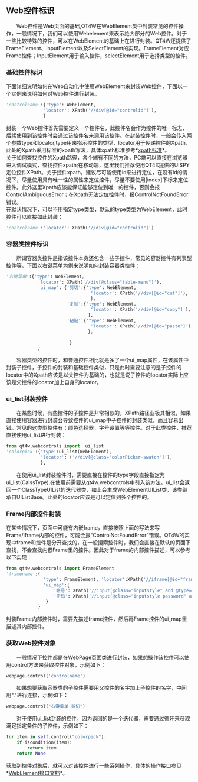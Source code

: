 
## Web控件标识

　　Web控件是Web页面的基础,QT4W在WebElement类中封装常见的控件操作，一般情况下，我们可以使用Webelement来表示绝大部分的Web控件。对于一些比较特殊的控件，可以在WebElement的基础上在进行封装。QT4W还提供了FrameElement、inputElement以及SelectElement的实现。FrameElement对应Frame控件；InputElement用于输入控件，selectElement用于选择类型的控件。

###  基础控件标识
下面详细说明如何在Web自动化中使用WebElement来封装Web控件，下面以一个实例来说明如何对Web控件进行封装。
```python
'controlname':{'type': WebElement,
              'locator': XPath('//div[@id="controlid"]'),
              }
```
封装一个Web控件首先需要定义一个控件名，此控件名会作为控件的唯一标志，后续使用到该控件时会通过该控件名来调用该控件。在封装控件时，一般会传入两个参数type和locator,type用来指示控件的类型，locator用于传递控件的Xpath，此处的Xpath采用标准的xpath写法，具体xpath标准参考*[xpath标准][2]*。</br>
关于如何查找控件的Xpath路径，各个端有不同的方法，PC端可以直接在浏览器进入调试模式，查找控件xpath;在移动端，这里我们推荐使用QT4X提供的UISPY定位控件XPath。关于控件xpath，建议尽可能使用id来进行定位，在没有id的情况下，尽量使用具有唯一性的属性来定位控件，尽量不要使用[index]下标来定位控件。此外这里Xpath应该能保证能够定位到唯一的控件，否则会报ControlAmbiguousError；在Xpath无法定位控件时，报ControlNotFoundError错误。</br>
 在默认情况下，可以不用指定type类型，默认的type类型为WebElement，此时控件可以直接如此封装：
```python
'controlname':'locator': XPath('//div[@id="controlid"]')
```
### 容器类控件标识
　　所谓容器类控件是指该控件本身还包含一些子控件，常见的容器控件有列表型控件等，下面以右键菜单为例来说明如何封装容器类控件：
```python
'右键菜单':{'type': WebElement,
            'locator': XPath('//div[@class="table-menu"]'),
            'ui_map': {'剪切':{'type': WebElement,
                                'locator': XPath('//div[@id="cut"]'),
                                },
                       '复制':{'type': WebElement,
                                'locator': XPath('//div[@id="copy"]'),
                               },
                       '粘贴':{'type': WebElement,
                                'locator': XPath('//div[@id="paste"]'),
                               },
                                  
                        }
            }
```
　　容器类型的控件时，和普通控件相比就是多了一个ui_map属性，在该属性中封装子控件，子控件的封装和基础控件类似，只是此时需要注意的是子控件的locator中的Xpath应该是以父控件为基础的，也就是说子控件的locator实际上应该是父控件的locator加上自身的locator。

### ui_list封装控件
　　在某些时候，有些控件的子控件是非常相似的，XPath路径业极其相似，如果直接使用容器进行封装会导致控件的ui_map中子控件的封装类似，而且容易出错。常见的这类型控件有：颜色选择器，字号设置等等控件。对于此类控件，推荐直接使用ui_list进行封装：
　　
```python
from qt4w.webcontrols import  ui_list
'colorpick':{'type':ui_list(WebElement),          
             'locator': ('//div[@class="colorPicker-swatch"]'),
             },
```
　　在使用ui_list封装控件时，需要直接在控件的type字段直接指定为ui_list(CalssType),在使用前需要从qt4w.webcontrols中引入该方法。ui_list会返回一个ClassTypeUIList的迭代器类，如上会生成WebElementUIList类，该类继承自UIListBase。此处的locator应该是可以定位到多个控件的。

### Frame内部控件封装 
在某些情况下，页面中可能有内嵌frame，直接按照上面的写法来写Frame/Iframe内部的控件，可能会报“ControlNotFoundError”错误。QT4W的实现中frame和控件是分开查找的，在一般搜索控件时，我们会直接在默认的页面下查找，不会查找内嵌Frame里的控件。因此对于frame的内部控件描述，可以参考以下实现：
```python
from qt4w.webcontrols import FrameElement
'framename':{
              'type': FrameElement, 'locator':XPath('//iframe[@id="frameid"]'),
              'ui_map':{
                  '帐号': XPath('//input[@class="inputstyle" and @type="text"]'),
                  '密码': XPath('//input[@class="inputstyle password" and @type="password"]'),)
               }
            }
```
封装Frame内部控件时，需要先描述frame控件，然后再Frame控件的ui_map里描述其内部控件。


### 获取Web控件对象

　　一般情况下控件都是在WebPage页面类进行封装，如果想操作该控件可以使用control方法来获取控件对象，示例如下：
```python
webpage.control('controlname')
```
　　如果想要获取容器类的子控件需要用父控件的名字加上子控件的名字，中间用"."进行连接，示例如下：
```python
webpage.control("右键菜单.剪切")
```
　　对于使用ui_list封装的控件，因为返回的是一个迭代器，需要通过循环来获取满足指定条件的子控件，示例如下：
```python
for item in self.control("colorpick"):
    if iscondition(item):
        return item
    return None
```
获取到控件对象后，就可以对该控件进行一些系列操作，具体的操作接口参见*[WebElement接口文档][1]*。</br>



  [1]: ../api/qt4w.html#module-qt4w.webcontrols
  [2]: https://www.w3schools.com/xml/xpath_intro.asp